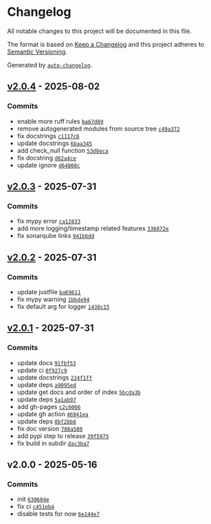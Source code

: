 # Changelog

All notable changes to this project will be documented in this file.

The format is based on [Keep a Changelog](https://keepachangelog.com/en/1.0.0/)
and this project adheres to [Semantic Versioning](https://semver.org/spec/v2.0.0.html).

Generated by [`auto-changelog`](https://github.com/CookPete/auto-changelog).

## [v2.0.4](https://github.com/olofvndrhr/fftools/compare/v2.0.3...v2.0.4) - 2025-08-02

### Commits

- enable more ruff rules [`ba67d89`](https://github.com/olofvndrhr/fftools/commit/ba67d895a74dbaf24d72ee21b993074c63de817f)
- remove autogenerated modules from source tree [`c49a372`](https://github.com/olofvndrhr/fftools/commit/c49a372bb65d8464df110b06ee151c9b24dab636)
- fix docstrings [`c1117c6`](https://github.com/olofvndrhr/fftools/commit/c1117c6faf2c4c3325b4d670c7de5435c42947f6)
- update docstrings [`6baa345`](https://github.com/olofvndrhr/fftools/commit/6baa345d7cc8d961a01a89b6d3dd8efeb5342c87)
- add check_null function [`53d8eca`](https://github.com/olofvndrhr/fftools/commit/53d8eca5cee2fea1b3383e30055324ec0f728e58)
- fix docstring [`d62a4ce`](https://github.com/olofvndrhr/fftools/commit/d62a4ce760620723e33adb69cfba87c6f66ebc39)
- update ignore [`d64808c`](https://github.com/olofvndrhr/fftools/commit/d64808c49d162fc499466742a7ea9dd7e7be1868)

## [v2.0.3](https://github.com/olofvndrhr/fftools/compare/v2.0.2...v2.0.3) - 2025-07-31

### Commits

- fix mypy error [`ca12833`](https://github.com/olofvndrhr/fftools/commit/ca12833954331da2239910800985737f9ef88450)
- add more logging/timestamp related features [`336872e`](https://github.com/olofvndrhr/fftools/commit/336872ee0e5bd9897d8ca120bd1dcbd2b27c74db)
- fix sonarqube links [`941b6dd`](https://github.com/olofvndrhr/fftools/commit/941b6ddabcd6d4600632a2751b768bd8a53ca35a)

## [v2.0.2](https://github.com/olofvndrhr/fftools/compare/v2.0.1...v2.0.2) - 2025-07-31

### Commits

- update justfile [`ba69611`](https://github.com/olofvndrhr/fftools/commit/ba6961164a5a474c5814a3cc9c95f6c56616bebb)
- fix mypy warning [`1bbde94`](https://github.com/olofvndrhr/fftools/commit/1bbde94eaab7561a47c6eff16c8c62d0db14ed31)
- fix default arg for logger [`1430c15`](https://github.com/olofvndrhr/fftools/commit/1430c15e3a5f53ef61b3da23e27a66261f816e79)

## [v2.0.1](https://github.com/olofvndrhr/fftools/compare/v2.0.0...v2.0.1) - 2025-07-31

### Commits

- update docs [`91fbf53`](https://github.com/olofvndrhr/fftools/commit/91fbf535ebcb99fa6bd99a4ce1d258f5c30fd8de)
- update ci [`0f927c9`](https://github.com/olofvndrhr/fftools/commit/0f927c92c54ac3d1f319b171e0a6c59500f1925f)
- update docstrings [`224f1ff`](https://github.com/olofvndrhr/fftools/commit/224f1ffa7b492a9af7228abb4b60bd264110e8cb)
- update deps [`a9095ed`](https://github.com/olofvndrhr/fftools/commit/a9095edd29dcdef83181e5471be2dd5b8331eec6)
- update get docs and order of index [`5bcda3b`](https://github.com/olofvndrhr/fftools/commit/5bcda3b271c0146e9ada6e2afba9048b4439fb16)
- update deps [`5a1ab97`](https://github.com/olofvndrhr/fftools/commit/5a1ab97b25e5192a4198e5797354aa7e4e94897c)
- add gh-pages [`c2c6066`](https://github.com/olofvndrhr/fftools/commit/c2c60665a7ffb682dfc4fdf510a944c1a71b877f)
- update gh action [`46941ea`](https://github.com/olofvndrhr/fftools/commit/46941ea5e5042b8f3a254eff38124a09cf523e69)
- update deps [`0bf2bb6`](https://github.com/olofvndrhr/fftools/commit/0bf2bb6d89ab7116b1fe0072ced44218ccf79c17)
- fix doc version [`788a580`](https://github.com/olofvndrhr/fftools/commit/788a580f67af63dbbc63b3d1a13c40407f19058f)
- add pypi step to release [`39f5975`](https://github.com/olofvndrhr/fftools/commit/39f5975890e1f2ac4ec8b9de6cf9ebde928f07b5)
- fix build in subdir [`dac3ba7`](https://github.com/olofvndrhr/fftools/commit/dac3ba79a4d46d867a24204cb9e4fedda2855911)

## v2.0.0 - 2025-05-16

### Commits

- init [`630684e`](https://github.com/olofvndrhr/fftools/commit/630684ec4af90892a807bdfdb5c00814a1bcf256)
- fix ci [`c451eb4`](https://github.com/olofvndrhr/fftools/commit/c451eb423f7ea2f58ceb05f782485b385cecf0b7)
- disable tests for now [`6e144e7`](https://github.com/olofvndrhr/fftools/commit/6e144e7ee417a23cb1fcd4bd00aadc4d80cfbed2)
